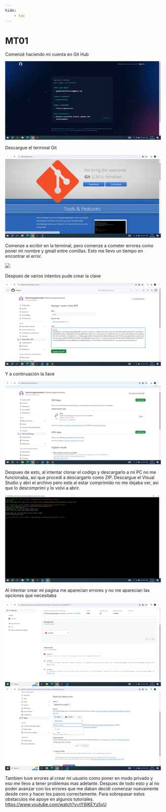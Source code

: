 ```yaml
---
hide:
    - toc
---
```


# MT01

Comenzé haciendo mi cuenta en Git Hub

![](../images/MT01/capturas/inicio.png)

Descargue el terminal Git

![](../images/MT01/capturas/terminalgit.png)

Comenze a ecribir en la terminal, pero comenze a cometer errores como poner mi nombre y gmail entre comillas. Esto me llevo un tiempo en encontrar el error.

![](../images/MT01/capturas/comandorror.png)

Despues de varios intentos pude crear la clave

![](../images/MT01/capturas/clave.png)

Y a continuación la llave

![](../images/MT01/capturas/llave.png)

Despues de esto, al intentar clonar el codigo y descargarlo a mi PC no me funcionaba, asi que procedi a descargarlo como ZIP. 
Descargue el Visual Studio y abri el archivo pero este al estar comprimido no me dejaba ver, asi que lo descomprimi y lo volvi a abrir.

![](../images/MT01/capturas/clonar.png)

Al intentar crear mi pagina me aparecian errores y no me aparecian las opciones que necesitaba 

![](../images/MT01/capturas/error2.png)
![](../images/MT01/capturas/opcion.png)

Tambien tuve errores al crear mi usuario como poner en modo privado y eso me llevo a tener problemas mas adelante.
Despues de todo esto y al no poder avanzar con los errores que me daban decidi comenzar nuevamente desde cero y hacer los pasos correctamente.
Para sobrepasar estos obstaculos me apoye en algunos tutoriales.
https://www.youtube.com/watch?v=tY6IKEYz5vU

